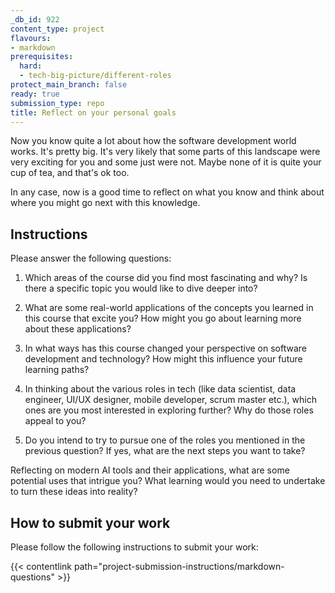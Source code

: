 ```yaml
---
_db_id: 922
content_type: project
flavours:
- markdown
prerequisites:
  hard:
  - tech-big-picture/different-roles
protect_main_branch: false
ready: true
submission_type: repo
title: Reflect on your personal goals
---
```


Now you know quite a lot about how the software development world works. It's pretty big. It's very likely that some parts of this landscape were very exciting for you and some just were not. Maybe none of it is quite your cup of tea, and that's ok too.

In any case, now is a good time to reflect on what you know and think about where you might go next with this knowledge.

## Instructions 

Please answer the following questions:

1. Which areas of the course did you find most fascinating and why? Is there a specific topic you would like to dive deeper into?

2. What are some real-world applications of the concepts you learned in this course that excite you? How might you go about learning more about these applications?

3. In what ways has this course changed your perspective on software development and technology? How might this influence your future learning paths?

4. In thinking about the various roles in tech (like data scientist, data engineer, UI/UX designer, mobile developer, scrum master etc.), which ones are you most interested in exploring further? Why do those roles appeal to you?

5. Do you intend to try to pursue one of the roles you mentioned in the previous question? If yes, what are the next steps you want to take?

Reflecting on modern AI tools and their applications, what are some potential uses that intrigue you? What learning would you need to undertake to turn these ideas into reality?

## How to submit your work

Please follow the following instructions to submit your work:

{{< contentlink path="project-submission-instructions/markdown-questions" >}}